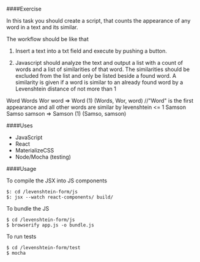 ####Exercise

In this task you should create a script, that counts the appearance of any word in a text and its similar.

The workflow should be like that

1. Insert a text into a txt field and execute by pushing a button.

2. Javascript should analyze the text and output a list with a count of words and a list of similarities of that word. The similarities should be excluded from the list and only be listed beside a found word. 
A similarity is given if a word is similar to an already found word by a Levenshtein distance of not more than 1

Word Words Wor word => Word (1) (Words, Wor, word) //"Word" is the first appearance and all other words are similar by levenshtein <= 1
Samson Samso samson => Samson (1) (Samso, samson)

####Uses

- JavaScript
- React
- MaterializeCSS
- Node/Mocha (testing)


####Usage

To compile the JSX into JS components

    $: cd /levenshtein-form/js
    $: jsx --watch react-components/ build/

To bundle the JS

    $ cd /levenshtein-form/js
    $ browserify app.js -o bundle.js

To run tests

    $ cd /levenshtein-form/test
    $ mocha
